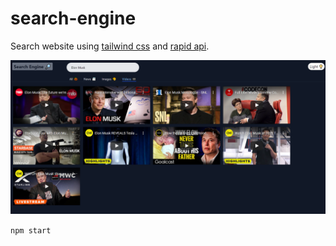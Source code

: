 # search-engine

Search website using [tailwind css](https://tailwindcss.com/) and [rapid api](https://rapidapi.com/hub).

![search engine](./search.png)  


`npm start`
